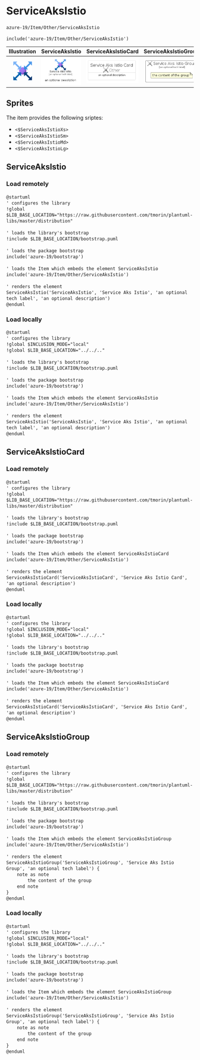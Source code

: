 # ServiceAksIstio


```text
azure-19/Item/Other/ServiceAksIstio
```

```text
include('azure-19/Item/Other/ServiceAksIstio')
```



| Illustration | ServiceAksIstio | ServiceAksIstioCard | ServiceAksIstioGroup |
| :---: | :---: | :---: | :---: |
| ![illustration for Illustration](../../../azure-19/Item/Other/ServiceAksIstio.png) | ![illustration for ServiceAksIstio](../../../azure-19/Item/Other/ServiceAksIstio.Local.png) | ![illustration for ServiceAksIstioCard](../../../azure-19/Item/Other/ServiceAksIstioCard.Local.png) | ![illustration for ServiceAksIstioGroup](../../../azure-19/Item/Other/ServiceAksIstioGroup.Local.png) |



## Sprites
The item provides the following sriptes:

- `<$ServiceAksIstioXs>`
- `<$ServiceAksIstioSm>`
- `<$ServiceAksIstioMd>`
- `<$ServiceAksIstioLg>`





## ServiceAksIstio

### Load remotely
```plantuml
@startuml
' configures the library
!global $LIB_BASE_LOCATION="https://raw.githubusercontent.com/tmorin/plantuml-libs/master/distribution"

' loads the library's bootstrap
!include $LIB_BASE_LOCATION/bootstrap.puml

' loads the package bootstrap
include('azure-19/bootstrap')

' loads the Item which embeds the element ServiceAksIstio
include('azure-19/Item/Other/ServiceAksIstio')

' renders the element
ServiceAksIstio('ServiceAksIstio', 'Service Aks Istio', 'an optional tech label', 'an optional description')
@enduml
```

### Load locally
```plantuml
@startuml
' configures the library
!global $INCLUSION_MODE="local"
!global $LIB_BASE_LOCATION="../../.."

' loads the library's bootstrap
!include $LIB_BASE_LOCATION/bootstrap.puml

' loads the package bootstrap
include('azure-19/bootstrap')

' loads the Item which embeds the element ServiceAksIstio
include('azure-19/Item/Other/ServiceAksIstio')

' renders the element
ServiceAksIstio('ServiceAksIstio', 'Service Aks Istio', 'an optional tech label', 'an optional description')
@enduml
```

## ServiceAksIstioCard

### Load remotely
```plantuml
@startuml
' configures the library
!global $LIB_BASE_LOCATION="https://raw.githubusercontent.com/tmorin/plantuml-libs/master/distribution"

' loads the library's bootstrap
!include $LIB_BASE_LOCATION/bootstrap.puml

' loads the package bootstrap
include('azure-19/bootstrap')

' loads the Item which embeds the element ServiceAksIstioCard
include('azure-19/Item/Other/ServiceAksIstio')

' renders the element
ServiceAksIstioCard('ServiceAksIstioCard', 'Service Aks Istio Card', 'an optional description')
@enduml
```

### Load locally
```plantuml
@startuml
' configures the library
!global $INCLUSION_MODE="local"
!global $LIB_BASE_LOCATION="../../.."

' loads the library's bootstrap
!include $LIB_BASE_LOCATION/bootstrap.puml

' loads the package bootstrap
include('azure-19/bootstrap')

' loads the Item which embeds the element ServiceAksIstioCard
include('azure-19/Item/Other/ServiceAksIstio')

' renders the element
ServiceAksIstioCard('ServiceAksIstioCard', 'Service Aks Istio Card', 'an optional description')
@enduml
```

## ServiceAksIstioGroup

### Load remotely
```plantuml
@startuml
' configures the library
!global $LIB_BASE_LOCATION="https://raw.githubusercontent.com/tmorin/plantuml-libs/master/distribution"

' loads the library's bootstrap
!include $LIB_BASE_LOCATION/bootstrap.puml

' loads the package bootstrap
include('azure-19/bootstrap')

' loads the Item which embeds the element ServiceAksIstioGroup
include('azure-19/Item/Other/ServiceAksIstio')

' renders the element
ServiceAksIstioGroup('ServiceAksIstioGroup', 'Service Aks Istio Group', 'an optional tech label') {
    note as note
        the content of the group
    end note
}
@enduml
```

### Load locally
```plantuml
@startuml
' configures the library
!global $INCLUSION_MODE="local"
!global $LIB_BASE_LOCATION="../../.."

' loads the library's bootstrap
!include $LIB_BASE_LOCATION/bootstrap.puml

' loads the package bootstrap
include('azure-19/bootstrap')

' loads the Item which embeds the element ServiceAksIstioGroup
include('azure-19/Item/Other/ServiceAksIstio')

' renders the element
ServiceAksIstioGroup('ServiceAksIstioGroup', 'Service Aks Istio Group', 'an optional tech label') {
    note as note
        the content of the group
    end note
}
@enduml
```


